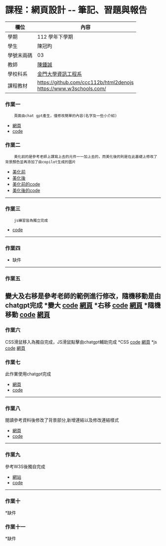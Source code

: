 # 課程：網頁設計 -- 筆記、習題與報告

欄位 | 內容
-----|--------
學期 | 112 學年下學期
學生 |  陳冠昀
學號末兩碼 | 03
教師 | [陳鍾誠](https://www.nqu.edu.tw/educsie/index.php?act=blog&code=list&ids=4)
學校科系 | [金門大學資訊工程系](https://www.nqu.edu.tw/educsie/index.php)
課程教材 | https://github.com/ccc112b/html2denojs <br/> https://www.w3schools.com/

### 作業一 
        頁面由chat gpt產生，僅修改簡單的內容(名字及一些小介紹)
* [網頁](https://hfkem.github.io/wp/%E8%87%AA%E6%88%91%E4%BB%8B%E7%B4%B9.html)
* [code](https://github.com/Hfkem/wp/blob/5b73d20a5e25178e9bbd6bf152ddeb5727bb679c/%E8%87%AA%E6%88%91%E4%BB%8B%E7%B4%B9.html)
### 作業二 
        美化前的是參考老師上課寫上去的元件一一加上去的，而美化後的則是在此基礎上修改了背景顏色並再添加了由copilot生成的圖片
* [美化前](https://hfkem.github.io/wp/html/0315.html)
* [美化後](https://hfkem.github.io/wp/html/0308.html)
* [美化前的code](https://github.com/Hfkem/wp/blob/master/html/0315.html)
* [美化後的code](https://github.com/Hfkem/wp/blob/master/html/0308.html)
---
### 作業三
        js練習皆為獨立完成
* [code](https://github.com/Hfkem/wp/tree/master/hw)
---
### 作業四
* 缺件
---
### 作業五
變大及右移是參考老師的範例進行修改，隨機移動是由chatgpt完成
*變大
[code](https://github.com/Hfkem/wp/blob/master/html/dom1.html)
[網頁](https://hfkem.github.io/wp/html/dom1.html)
*右移
[code](https://github.com/Hfkem/wp/blob/master/html/dom2.html)
[網頁](https://hfkem.github.io/wp/html/dom2.html)
*隨機移動
[code](https://github.com/Hfkem/wp/blob/master/html/dom3.html)
[網頁](https://hfkem.github.io/wp/html/dom3.html)
---
### 作業六
CSS滑鼠移入為獨自完成，JS滑鼠點擊由chatgpt輔助完成
*CSS
[code](https://github.com/Hfkem/wp/blob/master/html/0412.html)
[網頁](https://hfkem.github.io/wp/html/0412.html)
*js
[code](https://github.com/Hfkem/wp/blob/master/html/0412-2.html)
[網頁](https://hfkem.github.io/wp/html/0412-2.html)
### 作業七
此作業使用chatgpt完成
* [網頁](https://hfkem.github.io/wp/html/0419.html)
* [code](https://github.com/Hfkem/wp/blob/master/html/0419.html)
---
### 作業八
閱讀參考資料後修改了背景部分,新增連結以及修改連結樣式
* [網頁](https://hfkem.github.io/wp/html/0426.html)
* [code](https://github.com/Hfkem/wp/blob/master/html/0426.html)
---
### 作業九
參考W3S後獨自完成
* [網站](https://hfkem.github.io/wp/html/0531.html)
* [code](https://github.com/Hfkem/wp/blob/master/html/0531.html)
---
### 作業十
*缺件
### 作業十一
*缺件

